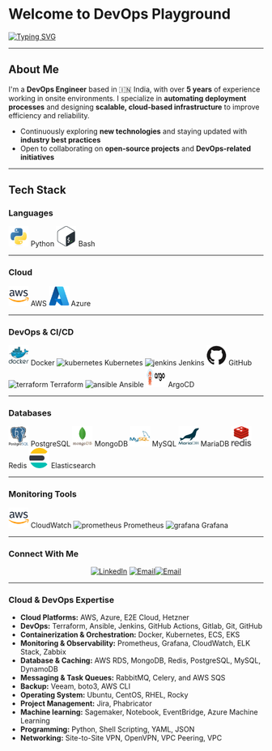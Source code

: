 <div align="left">

# Welcome to DevOps Playground

[![Typing SVG](https://readme-typing-svg.herokuapp.com?font=Fira+Code&pause=1000&color=FF69B4&center=true&vCenter=true&width=435&lines=I+am+a+DevOps+Engineer)](https://git.io/typing-svg)

</div>

---

## About Me

I'm a **DevOps Engineer** based in 🇮🇳 India, with over **5 years** of experience working in onsite environments. I specialize in **automating deployment processes** and designing **scalable, cloud-based infrastructure** to improve efficiency and reliability.

* Continuously exploring **new technologies** and staying updated with **industry best practices**
* Open to collaborating on **open-source projects** and **DevOps-related initiatives**

---

## **Tech Stack**

### **Languages**

<p align="left">
  <img src="https://raw.githubusercontent.com/devicons/devicon/master/icons/python/python-original.svg" alt="python" width="40" height="40"/> Python  
  <img src="https://raw.githubusercontent.com/devicons/devicon/master/icons/bash/bash-original.svg" alt="bash" width="40" height="40"/> Bash  
</p>

---

### **Cloud**

<p align="left">
  <img src="https://raw.githubusercontent.com/devicons/devicon/master/icons/amazonwebservices/amazonwebservices-original-wordmark.svg" alt="aws" width="40" height="40"/> AWS  
  <img src="https://raw.githubusercontent.com/devicons/devicon/master/icons/azure/azure-original.svg" alt="azure" width="40" height="40"/> Azure  
</p>

---

### **DevOps & CI/CD**

<p align="left">
  <img src="https://raw.githubusercontent.com/devicons/devicon/master/icons/docker/docker-original-wordmark.svg" alt="docker" width="40" height="40"/> Docker  
  <img src="https://www.vectorlogo.zone/logos/kubernetes/kubernetes-icon.svg" alt="kubernetes" width="40" height="40"/> Kubernetes  
  <img src="https://www.vectorlogo.zone/logos/jenkins/jenkins-icon.svg" alt="jenkins" width="40" height="40"/> Jenkins  
  <img src="https://raw.githubusercontent.com/devicons/devicon/master/icons/github/github-original.svg" alt="github" width="40" height="40"/> GitHub  
  <img src="https://www.vectorlogo.zone/logos/terraformio/terraformio-icon.svg" alt="terraform" width="40" height="40"/> Terraform  
  <img src="https://www.vectorlogo.zone/logos/ansible/ansible-icon.svg" alt="ansible" width="40" height="40"/> Ansible  
  <img src="https://raw.githubusercontent.com/argoproj/argo-workflows/main/docs/assets/argo.png" alt="argo" width="40" height="40"/> ArgoCD  
</p>

---

### **Databases**

<p align="left">
  <img src="https://raw.githubusercontent.com/devicons/devicon/master/icons/postgresql/postgresql-original-wordmark.svg" alt="postgresql" width="40" height="40"/> PostgreSQL  
  <img src="https://raw.githubusercontent.com/devicons/devicon/master/icons/mongodb/mongodb-original-wordmark.svg" alt="mongodb" width="40" height="40"/> MongoDB  
  <img src="https://raw.githubusercontent.com/devicons/devicon/master/icons/mysql/mysql-original-wordmark.svg" alt="mysql" width="40" height="40"/> MySQL  
  <img src="https://raw.githubusercontent.com/devicons/devicon/master/icons/mariadb/mariadb-original-wordmark.svg" alt="mariadb" width="40" height="40"/> MariaDB  
  <img src="https://raw.githubusercontent.com/devicons/devicon/master/icons/redis/redis-original-wordmark.svg" alt="redis" width="40" height="40"/> Redis  
  <img src="https://raw.githubusercontent.com/devicons/devicon/master/icons/elasticsearch/elasticsearch-original.svg" alt="elasticsearch" width="40" height="40"/> Elasticsearch  
</p>

---

### **Monitoring Tools**

<p align="left">
  <img src="https://raw.githubusercontent.com/devicons/devicon/master/icons/amazonwebservices/amazonwebservices-original-wordmark.svg" alt="cloudwatch" width="40" height="40"/> CloudWatch  
  <img src="https://www.vectorlogo.zone/logos/prometheusio/prometheusio-icon.svg" alt="prometheus" width="40" height="40"/> Prometheus  
  <img src="https://www.vectorlogo.zone/logos/grafana/grafana-icon.svg" alt="grafana" width="40" height="40"/> Grafana  
</p>

---

### **Connect With Me**

<div align="center">

[![LinkedIn](https://img.shields.io/badge/LinkedIn-Connect-blue?style=for-the-badge&logo=linkedin&logoColor=white)](https://www.linkedin.com/in/ankita8870/)
[![Email](https://img.shields.io/badge/Email-devopsdive17@gmail.com-red?style=for-the-badge&logo=gmail&logoColor=white)](mailto:devopsdive17@gmail.com)[![Email](https://img.shields.io/badge/Email-ankitachandel11@gmail.com-red?style=for-the-badge&logo=gmail&logoColor=white)](mailto:ankitachandel11@gmail.com)

</div>

---

### **Cloud & DevOps Expertise**
- **Cloud Platforms:** AWS, Azure, E2E Cloud, Hetzner
- **DevOps:**  Terraform, Ansible, Jenkins, GitHub Actions, Gitlab, Git, GitHub
- **Containerization & Orchestration:**  Docker, Kubernetes, ECS, EKS
- **Monitoring & Observability:**  Prometheus, Grafana, CloudWatch, ELK Stack, Zabbix
- **Database & Caching:**  AWS RDS, MongoDB, Redis, PostgreSQL, MySQL, DynamoDB
- **Messaging & Task Queues:**  RabbitMQ, Celery, and AWS SQS
- **Backup:** Veeam, boto3, AWS CLI
- **Operating System:**  Ubuntu, CentOS, RHEL, Rocky
- **Project Management:**  Jira, Phabricator
- **Machine learning:** Sagemaker, Notebook, EventBridge, Azure Machine Learning
- **Programming:**  Python, Shell Scripting, YAML, JSON
- **Networking:** Site-to-Site VPN, OpenVPN, VPC Peering, VPC
